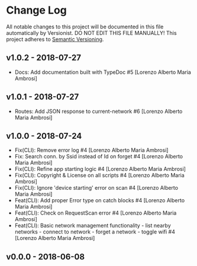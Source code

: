 # Change Log

All notable changes to this project will be documented in this file
automatically by Versionist. DO NOT EDIT THIS FILE MANUALLY!
This project adheres to [Semantic Versioning](http://semver.org/).

## v1.0.2 - 2018-07-27

* Docs: Add documentation built with TypeDoc #5 [Lorenzo Alberto Maria Ambrosi]

## v1.0.1 - 2018-07-27

* Routes: Add JSON response to current-network #6 [Lorenzo Alberto Maria Ambrosi]

## v1.0.0 - 2018-07-24

* Fix(CLI): Remove error log #4 [Lorenzo Alberto Maria Ambrosi]
* Fix: Search conn. by Ssid instead of Id on forget #4 [Lorenzo Alberto Maria Ambrosi]
* Fix(CLI): Refine app starting logic #4 [Lorenzo Alberto Maria Ambrosi]
* Fix(CLI): Copyright & License on all scripts #4 [Lorenzo Alberto Maria Ambrosi]
* Fix(CLI): Ignore 'device starting' error on scan #4 [Lorenzo Alberto Maria Ambrosi]
* Feat(CLI): Add proper Error type on catch blocks #4 [Lorenzo Alberto Maria Ambrosi]
* Feat(CLI): Check on RequestScan error #4 [Lorenzo Alberto Maria Ambrosi]
* Feat(CLI): Basic network management functionality - list nearby networks - connect to network - forget a network - toggle wifi #4 [Lorenzo Alberto Maria Ambrosi]

## v0.0.0 - 2018-06-08
